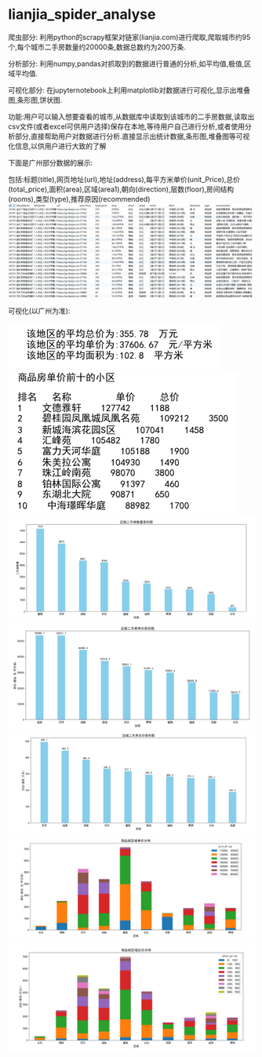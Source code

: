 # lianjia_spider_analyse

爬虫部分:
利用python的scrapy框架对链家(lianjia.com)进行爬取,爬取城市约95个,每个城市二手房数量约20000条,数据总数约为200万条.

分析部分:
利用numpy,pandas对抓取到的数据进行普通的分析,如平均值,极值,区域平均值.

可视化部分:
在jupyternotebook上利用matplotlib对数据进行可视化,显示出堆叠图,条形图,饼状图.

功能:用户可以输入想要查看的城市,从数据库中读取到该城市的二手房数据,读取出csv文件(或者excel可供用户选择)保存在本地,等待用户自己进行分析,或者使用分析部分,直接帮助用户对数据进行分析.直接显示出统计数据,条形图,堆叠图等可视化信息,以供用户进行大致的了解


下面是广州部分数据的展示:

包括:标题(title),网页地址(url),地址(address),每平方米单价(unit_Price),总价(total_price),面积(area),区域(area1),朝向(direction),层数(floor),房间结构(rooms),类型(type),推荐原因(recommended)
![阿里云mysql数据库](https://github.com/zjx424/lianjia_spider_analyse/blob/master/%E9%93%BE%E5%AE%B6github/%E6%95%B0%E6%8D%AE%E5%B1%95%E7%A4%BA.png)

可视化(以广州为准):


![均值](https://github.com/zjx424/lianjia_spider_analyse/blob/master/%E9%93%BE%E5%AE%B6github/%E5%9D%87%E5%80%BC.png)
![昂贵](https://github.com/zjx424/lianjia_spider_analyse/blob/master/%E9%93%BE%E5%AE%B6github/%E6%98%82%E8%B4%B5.png)
![区域数量条形图](https://github.com/zjx424/lianjia_spider_analyse/blob/master/%E9%93%BE%E5%AE%B6github/%E6%95%B0%E9%87%8F%E6%9D%A1%E5%BD%A2%E5%9B%BE.png)
![单价条形图](https://github.com/zjx424/lianjia_spider_analyse/blob/master/%E9%93%BE%E5%AE%B6github/%E5%8D%95%E4%BB%B7%E6%9D%A1%E5%BD%A2%E5%9B%BE.png)
![总价条形图](https://github.com/zjx424/lianjia_spider_analyse/blob/master/%E9%93%BE%E5%AE%B6github/%E6%80%BB%E4%BB%B7%E6%9D%A1%E5%BD%A2%E5%9B%BE.png)
![单价堆叠图](https://github.com/zjx424/lianjia_spider_analyse/blob/master/%E9%93%BE%E5%AE%B6github/%E5%8D%95%E4%BB%B7%E5%88%86%E5%B8%83.png)
![总价堆叠图](https://github.com/zjx424/lianjia_spider_analyse/blob/master/%E9%93%BE%E5%AE%B6github/%E6%80%BB%E4%BB%B7%E5%88%86%E5%B8%83.png)
